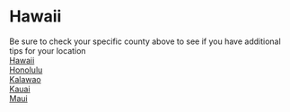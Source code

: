 # Hawaii
Be sure to check your specific county above to see if you have additional tips for your location\
[Hawaii](Hawaii.md)\
[Honolulu](Honolulu.md)\
[Kalawao](Kalawao.md)\
[Kauai](Kauai.md)\
[Maui](Maui.md)